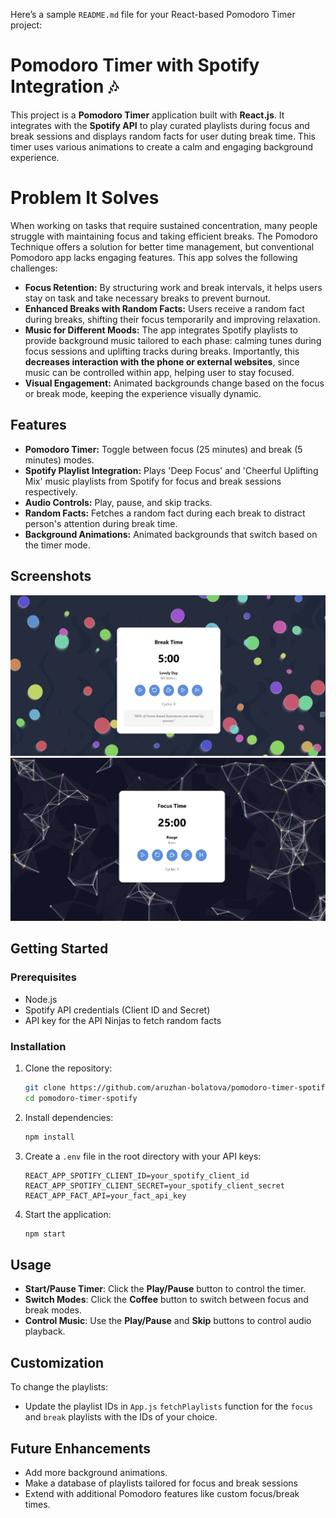 Here’s a sample `README.md` file for your React-based Pomodoro Timer project:
# Pomodoro Timer with Spotify Integration 🎶

This project is a **Pomodoro Timer** application built with **React.js**. It integrates with the **Spotify API** to play curated playlists during focus and break sessions and displays random facts for user duting break time. This timer uses various animations to create a calm and engaging background experience. 

# Problem It Solves
When working on tasks that require sustained concentration, many people struggle with maintaining focus and taking efficient breaks. The Pomodoro Technique offers a solution for better time management, but conventional Pomodoro app lacks engaging features.  This app solves the following challenges:

- **Focus Retention:** By structuring work and break intervals, it helps users stay on task and take necessary breaks to prevent burnout.
- **Enhanced Breaks with Random Facts:** Users receive a random fact during breaks, shifting their focus temporarily and improving relaxation.
- **Music for Different Moods:** The app integrates Spotify playlists to provide background music tailored to each phase: calming tunes during focus sessions and uplifting tracks during breaks. Importantly, this **decreases interaction with the phone or external websites**, since music can be controlled within app, helping user to stay focused. 
- **Visual Engagement:** Animated backgrounds change based on the focus or break mode, keeping the experience visually dynamic.

## Features
- **Pomodoro Timer:** Toggle between focus (25 minutes) and break (5 minutes) modes.
- **Spotify Playlist Integration:** Plays 'Deep Focus' and 'Cheerful Uplifting Mix' music playlists from Spotify for focus and break sessions respectively.
- **Audio Controls:** Play, pause, and skip tracks.
- **Random Facts:** Fetches a random fact during each break to distract person's attention during break time.
- **Background Animations:** Animated backgrounds that switch based on the timer mode.

## Screenshots
![Pomodoro Timer Break mode Screenshot](break_screenshot.png)
![Pomodoro Timer Focus mode Screenshot](focus_screenshot.png)

## Getting Started

### Prerequisites
- Node.js
- Spotify API credentials (Client ID and Secret)
- API key for the API Ninjas to fetch random facts 

### Installation
1. Clone the repository:
   ```bash
   git clone https://github.com/aruzhan-bolatova/pomodoro-timer-spotify.git
   cd pomodoro-timer-spotify
   ```

2. Install dependencies:
   ```bash
   npm install
   ```

3. Create a `.env` file in the root directory with your API keys:
   ```plaintext
   REACT_APP_SPOTIFY_CLIENT_ID=your_spotify_client_id
   REACT_APP_SPOTIFY_CLIENT_SECRET=your_spotify_client_secret
   REACT_APP_FACT_API=your_fact_api_key
   ```

4. Start the application:
   ```bash
   npm start
   ```

## Usage
- **Start/Pause Timer**: Click the **Play/Pause** button to control the timer.
- **Switch Modes**: Click the **Coffee** button to switch between focus and break modes.
- **Control Music**: Use the **Play/Pause** and **Skip** buttons to control audio playback.

## Customization
To change the playlists:
- Update the playlist IDs in `App.js` `fetchPlaylists` function for the `focus` and `break` playlists with the IDs of your choice.

## Future Enhancements
- Add more background animations.
- Make a database of playlists tailored for focus and break sessions
- Extend with additional Pomodoro features like custom focus/break times.
